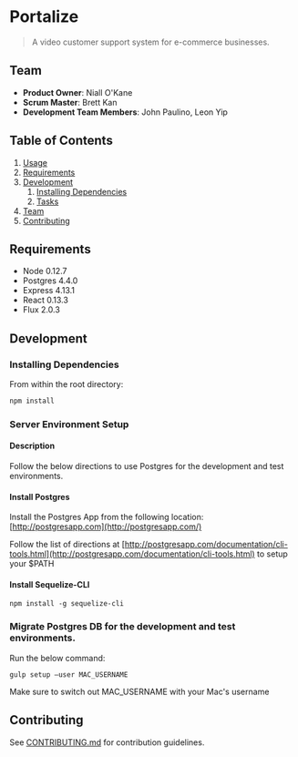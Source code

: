 # Portalize

> A video customer support system for e-commerce businesses.

## Team

  - __Product Owner__: Niall O'Kane
  - __Scrum Master__: Brett Kan
  - __Development Team Members__: John Paulino, Leon Yip

## Table of Contents

1. [Usage](#Usage)
1. [Requirements](#requirements)
1. [Development](#development)
    1. [Installing Dependencies](#installing-dependencies)
    1. [Tasks](#tasks)
1. [Team](#team)
1. [Contributing](#contributing)


## Requirements

- Node 0.12.7
- Postgres 4.4.0
- Express 4.13.1
- React 0.13.3
- Flux 2.0.3

## Development

### Installing Dependencies

From within the root directory:

```sh
npm install
```

### Server Environment Setup

#### Description

Follow the below directions to use Postgres for the development and test environments.

#### Install Postgres

Install the Postgres App from the following location: [http://postgresapp.com](http://postgresapp.com/)

Follow the list of directions at [http://postgresapp.com/documentation/cli-tools.html](http://postgresapp.com/documentation/cli-tools.html) to setup your $PATH

#### Install Sequelize-CLI

```shell
npm install -g sequelize-cli
```

### Migrate Postgres DB for the development and test environments.

Run the below command:
```shell
gulp setup —user MAC_USERNAME
```

Make sure to switch out MAC_USERNAME with your Mac's username

## Contributing

See [CONTRIBUTING.md](CONTRIBUTING.md) for contribution guidelines.
